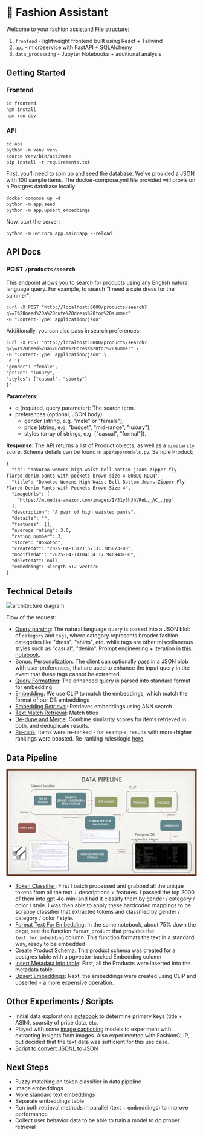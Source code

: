 # 🌟 Fashion Assistant

Welcome to your fashion assistant! File structure:

1. `frontend` - lightweight frontend built using React + Tailwind
2. `api` - microservice with FastAPI + SQLAlchemy
3. `data_processing` - Jupyter Notebooks + additional analysis

## Getting Started

### Frontend

```
cd frontend
npm install
npm run dev
```

### API

```
cd api
python -m venv venv
source venv/bin/activate
pip install -r requirements.txt
```

First, you'll need to spin up and seed the database. We've provided a JSON with 100 sample items. The docker-compose.yml file provided will provision a Postgres database locally.

```
docker compose up -d
python -m app.seed
python -m app.upsert_embeddings
```

Now, start the server:

```
python -m uvicorn app.main:app --reload
```

## API Docs

### POST `/products/search`

This endpoint allows you to search for products using any English natural language query. For example, to search "I need a cute dress for the summer":

```
curl -X POST "http://localhost:8000/products/search?q\=I%20need%20a%20cute%20dress%20for%20summer"
-H "Content-Type: application/json"
```

Additionally, you can also pass in search preferences:

```
curl -X POST "http://localhost:8000/products/search?q=\=I%20need%20a%20cute%20dress%20for%20summer" \
-H "Content-Type: application/json" \
-d '{
"gender": "female",
"price": "luxury",
"styles": ["casual", "sporty"]
}'
```

**Parameters**:

- q (required, query parameter): The search term.
- preferences (optional, JSON body):
  - gender (string, e.g. "male" or "female"),
  - price (string, e.g. "budget", "mid-range", "luxury"),
  - styles (array of strings, e.g. ["casual", "formal"]).

**Response**:
The API returns a list of Product objects, as well as a `similarity` score. Schema details can be found in `api/app/models.py`. Sample Product:

```
{
  "id": "dokotoo-womens-high-waist-bell-bottom-jeans-zipper-fly-flared-denim-pants-with-pockets-brown-size-4-B0BDQTRDCN",
  "title": "Dokotoo Womens High Waist Bell Bottom Jeans Zipper Fly Flared Denim Pants with Pockets Brown Size 4",
  "imageUrls": [
    "https://m.media-amazon.com/images/I/31yShJhVRnL._AC_.jpg"
  ],
  "description": "A pair of high waisted pants",
  "details": "",
  "features": [],
  "average_rating": 3.6,
  "rating_number": 3,
  "store": "Dokotoo",
  "createdAt": "2025-04-13T21:57:31.785073+00",
  "modifiedAt": "2025-04-14T04:34:17.946943+00",
  "deletedAt": null,
  "embedding": <length 512 vector>
}
```

## Technical Details

![architecture diagram](backend_architecture.png)

Flow of the request:

- [Query parsing](https://github.com/zhang-lucy/openai-fashion-assistant/blob/main/api/app/parse_query.py): The natural language query is parsed into a JSON blob of `category` and `tags`, where category represents broader fashion categories like "dress", "shirts", etc. while tags are other miscellaneous styles such as "casual", "denim". Prompt engineering + iteration in [this notebook](https://github.com/zhang-lucy/openai-fashion-assistant/blob/main/data_processing/query_parsing.ipynb).
- [Bonus: Personalization](https://github.com/zhang-lucy/openai-fashion-assistant/blob/main/api/app/search.py#L71-L93): The client can optionally pass in a JSON blob with user preferences, that are used to enhance the input query in the event that these tags cannot be extracted.
- [Query Formatting](https://github.com/zhang-lucy/openai-fashion-assistant/blob/main/api/app/search.py#L95): The enhanced query is parsed into standard format for embedding
- [Embedding](https://github.com/zhang-lucy/openai-fashion-assistant/blob/main/api/app/clip_embedder.py#L26): We use CLIP to match the embeddings, which match the format of our DB embeddings
- [Embedding Retrieval](https://github.com/zhang-lucy/openai-fashion-assistant/blob/main/api/app/search.py#L120): Retrieves embeddings using ANN search
- [Text Match Retrieval](https://github.com/zhang-lucy/openai-fashion-assistant/blob/main/api/app/search.py#L134): Match titles
- [De-dupe and Merge](https://github.com/zhang-lucy/openai-fashion-assistant/blob/main/api/app/search.py#L153): Combine similarity scores for items retrieved in both, and deduplicate results.
- [Re-rank](https://github.com/zhang-lucy/openai-fashion-assistant/blob/main/api/app/search.py#L173C9-L173C25): Items were re-ranked - for example, results with more+higher rankings were boosted. Re-ranking rules/logic [here](https://github.com/zhang-lucy/openai-fashion-assistant/blob/main/api/app/search.py#L6-L25).

## Data Pipeline

![data pipeline diagram](data_pipeline.png)

- [Token Classifier](https://github.com/zhang-lucy/openai-fashion-assistant/blob/main/data_processing/parse_titles.ipynb): First I batch processed and grabbed all the unique tokens from all the text + descriptions + features. I passed the top 2000 of them into gpt-4o-mini and had it classify them by gender / category / color / style. I was then able to apply these hardcoded mappings to be scrappy classifier that extracted tokens and classified by gender / category / color / style.
- [Format Text For Embedding](https://github.com/zhang-lucy/openai-fashion-assistant/blob/main/data_processing/parse_titles.ipynb): In the same notebook, about 75% down the page, see the function `format_product` that provides the `text_for_embedding` column. This function formats the text in a standard way, ready to be embedded
- [Create Product Schema](https://github.com/zhang-lucy/openai-fashion-assistant/blob/main/api/app/models.py): This product schema was created for a postgres table with a pgvector-backed Embedding column
- [Insert Metadata into table](https://github.com/zhang-lucy/openai-fashion-assistant/blob/main/api/app/scripts/upsert.py): First, all the Products were inserted into the metadata table.
- [Upsert Embeddings](https://github.com/zhang-lucy/openai-fashion-assistant/blob/main/api/app/scripts/upsert_embeddings.py): Next, the embeddings were created using CLIP and upserted - a more expensive operation.

## Other Experiments / Scripts

- Initial data explorations [notebook](https://github.com/zhang-lucy/openai-fashion-assistant/blob/main/data_processing/exploration.ipynb) to determine primary keys (title + ASIN), sparsity of price data, etc.
- Played with some [image captioning](https://github.com/zhang-lucy/openai-fashion-assistant/blob/main/data_processing/images.ipynb) models to experiment with extracting insights from images. Also experimented with FashionCLIP, but decided that the text data was sufficient for this use case.
- [Script to convert JSONL to JSON](https://github.com/zhang-lucy/openai-fashion-assistant/blob/main/data_processing/convert_to_json.py)

## Next Steps

- Fuzzy matching on token classifier in data pipeline
- Image embeddings
- More standard text embeddings
- Separate embeddings table
- Run both retrieval methods in parallel (text + embeddings) to improve performance
- Collect user behavior data to be able to train a model to do proper retrieval
